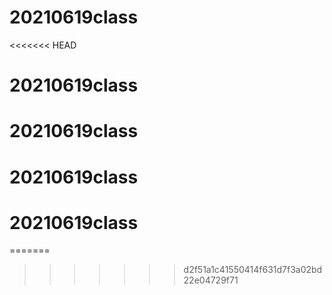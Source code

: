 # 20210619class
<<<<<<< HEAD
# 20210619class
# 20210619class
# 20210619class
# 20210619class
=======
>>>>>>> d2f51a1c41550414f631d7f3a02bd22e04729f71
